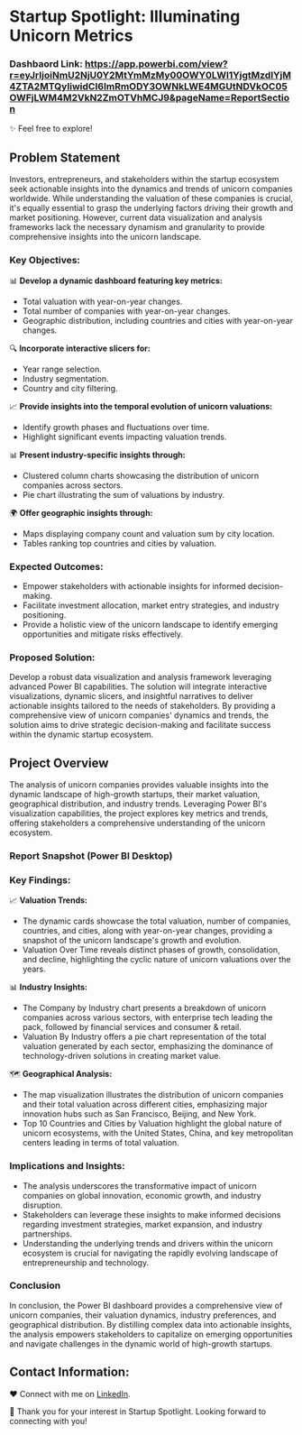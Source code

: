
# Startup Spotlight: Illuminating Unicorn Metrics

### Dashbaord Link: https://app.powerbi.com/view?r=eyJrIjoiNmU2NjU0Y2MtYmMzMy00OWY0LWI1YjgtMzdlYjM4ZTA2MTQyIiwidCI6ImRmODY3OWNkLWE4MGUtNDVkOC05OWFjLWM4M2VkN2ZmOTVhMCJ9&pageName=ReportSection

✨ Feel free to explore!

## Problem Statement

Investors, entrepreneurs, and stakeholders within the startup ecosystem seek actionable insights into the dynamics and trends of unicorn companies worldwide. While understanding the valuation of these companies is crucial, it's equally essential to grasp the underlying factors driving their growth and market positioning. However, current data visualization and analysis frameworks lack the necessary dynamism and granularity to provide comprehensive insights into the unicorn landscape.

### Key Objectives:

📊 **Develop a dynamic dashboard featuring key metrics:**
- Total valuation with year-on-year changes.
- Total number of companies with year-on-year changes.
- Geographic distribution, including countries and cities with year-on-year changes.

🔍 **Incorporate interactive slicers for:**
- Year range selection.
- Industry segmentation.
- Country and city filtering.

📈  **Provide insights into the temporal evolution of unicorn valuations:**
- Identify growth phases and fluctuations over time.
- Highlight significant events impacting valuation trends.

📊 **Present industry-specific insights through:**
- Clustered column charts showcasing the distribution of unicorn companies across sectors.
- Pie chart illustrating the sum of valuations by industry.

🌍 **Offer geographic insights through:**
- Maps displaying company count and valuation sum by city location.
- Tables ranking top countries and cities by valuation.

### Expected Outcomes:

- Empower stakeholders with actionable insights for informed decision-making.
- Facilitate investment allocation, market entry strategies, and industry positioning.
- Provide a holistic view of the unicorn landscape to identify emerging opportunities and mitigate risks effectively.

### Proposed Solution:

Develop a robust data visualization and analysis framework leveraging advanced Power BI capabilities. The solution will integrate interactive visualizations, dynamic slicers, and insightful narratives to deliver actionable insights tailored to the needs of stakeholders. By providing a comprehensive view of unicorn companies' dynamics and trends, the solution aims to drive strategic decision-making and facilitate success within the dynamic startup ecosystem.

## Project Overview

The analysis of unicorn companies provides valuable insights into the dynamic landscape of high-growth startups, their market valuation, geographical distribution, and industry trends. Leveraging Power BI's visualization capabilities, the project explores key metrics and trends, offering stakeholders a comprehensive understanding of the unicorn ecosystem.

### Report Snapshot (Power BI Desktop)



### Key Findings:

📈 **Valuation Trends:**
- The dynamic cards showcase the total valuation, number of companies, countries, and cities, along with year-on-year changes, providing a snapshot of the unicorn landscape's growth and evolution.
- Valuation Over Time reveals distinct phases of growth, consolidation, and decline, highlighting the cyclic nature of unicorn valuations over the years.

📊 **Industry Insights:**
- The Company by Industry chart presents a breakdown of unicorn companies across various sectors, with enterprise tech leading the pack, followed by financial services and consumer & retail.
- Valuation By Industry offers a pie chart representation of the total valuation generated by each sector, emphasizing the dominance of technology-driven solutions in creating market value.

🗺️ **Geographical Analysis:**
- The map visualization illustrates the distribution of unicorn companies and their total valuation across different cities, emphasizing major innovation hubs such as San Francisco, Beijing, and New York.
- Top 10 Countries and Cities by Valuation highlight the global nature of unicorn ecosystems, with the United States, China, and key metropolitan centers leading in terms of total valuation.

### Implications and Insights:

- The analysis underscores the transformative impact of unicorn companies on global innovation, economic growth, and industry disruption.
- Stakeholders can leverage these insights to make informed decisions regarding investment strategies, market expansion, and industry partnerships.
- Understanding the underlying trends and drivers within the unicorn ecosystem is crucial for navigating the rapidly evolving landscape of entrepreneurship and technology.

### Conclusion

In conclusion, the Power BI dashboard provides a comprehensive view of unicorn companies, their valuation dynamics, industry preferences, and geographical distribution. By distilling complex data into actionable insights, the analysis empowers stakeholders to capitalize on emerging opportunities and navigate challenges in the dynamic world of high-growth startups.

## Contact Information:

❤️ Connect with me on [LinkedIn](#insert_linkedin_profile_link_here). 

🌟 Thank you for your interest in Startup Spotlight. Looking forward to connecting with you!
